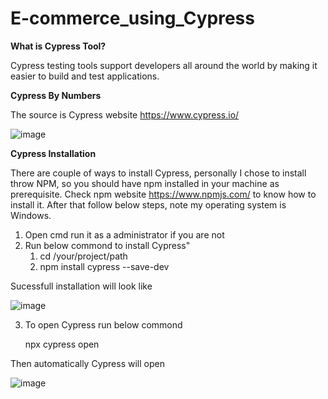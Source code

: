 # E-commerce_using_Cypress
**What is Cypress Tool?**

Cypress testing tools support developers all around the world by making it easier to build and test applications.


**Cypress By Numbers**

The source is Cypress website https://www.cypress.io/

![image](https://github.com/Anassatti/E-commerce_using_Cypress/assets/73906550/8405dc57-d87f-403f-ae3b-9150eba0ff70)

**Cypress Installation**

There are couple of ways to install Cypress, personally I chose to install throw NPM, so you should have npm installed in your machine as prerequisite. Check npm website https://www.npmjs.com/ to know how to install it. After that follow below steps, note my operating system is Windows.

1. Open cmd run it as a administrator if you are not
2. Run below commond to install Cypress"
     1. cd /your/project/path
     2. npm install cypress --save-dev
  
  Sucessfull installation will look like 
  
  ![image](https://github.com/Anassatti/E-commerce_using_Cypress/assets/73906550/c8148b68-2c2d-4681-9593-2e9cfe273bde)

3. To open Cypress run below commond
   
      npx cypress open
   
  Then automatically Cypress will open

![image](https://github.com/Anassatti/E-commerce_using_Cypress/assets/73906550/2e5744ec-6ca8-4200-aaac-9a105940935e)







